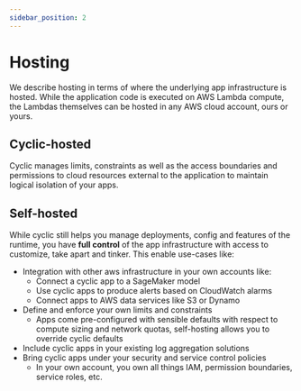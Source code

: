 ```yaml
---
sidebar_position: 2
---
```

# Hosting

We describe hosting in terms of where the underlying app infrastructure is hosted. While the application code is executed on AWS Lambda compute, the Lambdas themselves can be hosted in any AWS cloud account, ours or yours.

## Cyclic-hosted
Cyclic manages limits, constraints as well as the access boundaries and permissions to cloud resources external to the application to maintain logical isolation of your apps. 

## Self-hosted
While cyclic still helps you manage deployments, config and features of the runtime, you have **full control** of the app infrastructure with access to customize, take apart and tinker. This enable use-cases like: 
  - Integration with other aws infrastructure in your own accounts like:
    - Connect a cyclic app to a SageMaker model
    - Use cyclic apps to produce alerts based on CloudWatch alarms 
    - Connect apps to AWS data services like S3 or Dynamo
  - Define and enforce your own limits and constraints
    - Apps come pre-configured with sensible defaults with respect to compute sizing and network quotas, self-hosting allows you to override cyclic defaults
  - Include cyclic apps in your existing log aggregation solutions
  - Bring cyclic apps under your security and service control policies
    - In your own account, you own all things IAM, permission boundaries, service roles, etc. 